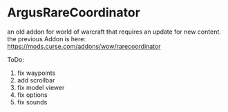 # ArgusRareCoordinator
an old addon for world of warcraft that requires an update for new content.
the previous Addon is here: https://mods.curse.com/addons/wow/rarecoordinator

ToDo:
1. fix waypoints
2. add scrollbar
3. fix model viewer
4. fix options
5. fix sounds
